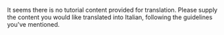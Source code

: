 It seems there is no tutorial content provided for translation. Please supply the content you would like translated into Italian, following the guidelines you've mentioned.